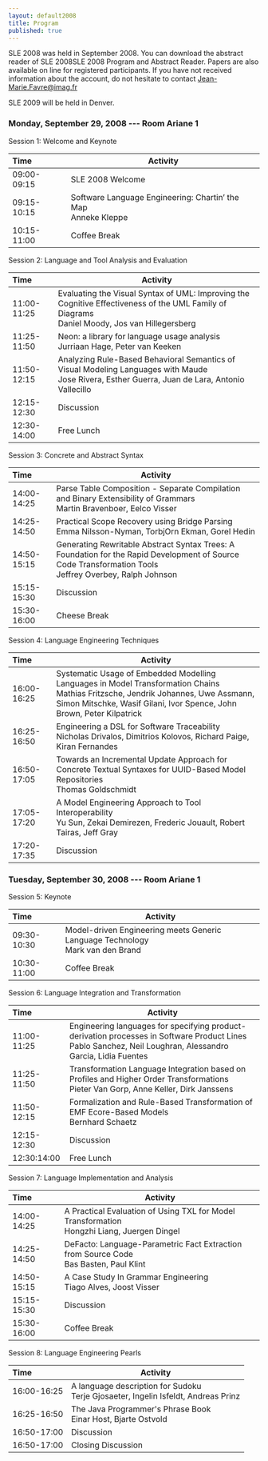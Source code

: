 ```yaml
---
layout: default2008
title: Program
published: true
---
```


SLE 2008 was held in September 2008. You can download the abstract reader of SLE 2008SLE 2008 Program and Abstract Reader. Papers are also available on line for registered participants. If you have not received information about the account, do not hesitate to contact Jean-Marie.Favre@imag.fr

SLE 2009 will be held in Denver.

### Monday, September 29, 2008 --- Room Ariane 1

 	
Session 1: Welcome and Keynote


|  Time | Activity |
| :------ | --------------------- |
| 09:00-09:15 | SLE 2008 Welcome 
| 09:15-10:15 | Software Language Engineering: Chartin’ the Map<br/> Anneke Kleppe 
| 10:15-11:00 | Coffee Break 


Session 2: Language and Tool Analysis and Evaluation

|  Time | Activity |
| :------| --------------------- |
|11:00-11:25 |	Evaluating the Visual Syntax of UML: Improving the Cognitive Effectiveness of the UML Family of Diagrams<br/>Daniel Moody, Jos van Hillegersberg 
|11:25-11:50 |	Neon: a library for language usage analysis<br/>Jurriaan Hage, Peter van Keeken 
|11:50-12:15 |	Analyzing Rule-Based Behavioral Semantics of Visual Modeling Languages with Maude<br/>Jose Rivera, Esther Guerra, Juan de Lara, Antonio Vallecillo 
| 12:15-12:30 |	Discussion 
| 12:30-14:00 | Free Lunch 

 	
Session 3: Concrete and Abstract Syntax

|  Time | Activity |
| :------| --------------------- |
|14:00-14:25|Parse Table Composition - Separate Compilation and Binary Extensibility of Grammars<br/>Martin Bravenboer, Eelco Visser
|14:25-14:50|Practical Scope Recovery using Bridge Parsing<br/>Emma Nilsson-Nyman, TorbjOrn Ekman, Gorel Hedin
|14:50-15:15|Generating Rewritable Abstract Syntax Trees: A Foundation for the Rapid Development of Source Code Transformation Tools<br/>Jeffrey Overbey, Ralph Johnson
|15:15-15:30|Discussion 
|15:30-16:00|Cheese Break 
 	
Session 4: Language Engineering Techniques

|  Time | Activity |
| :------| --------------------- |
|16:00-16:25|Systematic Usage of Embedded Modelling Languages in Model Transformation Chains<br/>Mathias Fritzsche, Jendrik Johannes, Uwe Assmann, Simon Mitschke, Wasif Gilani, Ivor Spence, John Brown, Peter Kilpatrick
|16:25-16:50|Engineering a DSL for Software Traceability<br/>Nicholas Drivalos, Dimitrios Kolovos, Richard Paige, Kiran Fernandes
|16:50-17:05|Towards an Incremental Update Approach for Concrete Textual Syntaxes for UUID-Based Model Repositories<br/>Thomas Goldschmidt
|17:05-17:20|A Model Engineering Approach to Tool Interoperability<br/>Yu Sun, Zekai Demirezen, Frederic Jouault, Robert Tairas, Jeff Gray
|17:20-17:35|Discussion

### Tuesday, September 30, 2008 --- Room Ariane 1
 	
Session 5: Keynote

|  Time | Activity |
| :------| --------------------- |
|09:30-10:30|Model-driven Engineering meets Generic Language Technology<br/>Mark van den Brand
|10:30-11:00|Coffee Break
 	
Session 6: Language Integration and Transformation

|  Time | Activity |
| :------| --------------------- |
|11:00-11:25|Engineering languages for specifying product-derivation processes in Software Product Lines<br/>Pablo Sanchez, Neil Loughran, Alessandro Garcia, Lidia Fuentes
|11:25-11:50|Transformation Language Integration based on Profiles and Higher Order Transformations<br/>Pieter Van Gorp, Anne Keller, Dirk Janssens
|11:50-12:15|Formalization and Rule-Based Transformation of EMF Ecore-Based Models<br/>Bernhard Schaetz
|12:15-12:30|Discussion
|12:30:14:00|Free Lunch

 	
Session 7: Language Implementation and Analysis

|  Time | Activity |
| :------| --------------------- |
|14:00-14:25|A Practical Evaluation of Using TXL for Model Transformation<br/>Hongzhi Liang, Juergen Dingel
|14:25-14:50|DeFacto: Language-Parametric Fact Extraction from Source Code<br/>Bas Basten, Paul Klint
|14:50-15:15|A Case Study In Grammar Engineering<br/>Tiago Alves, Joost Visser
|15:15-15:30|Discussion
|15:30-16:00|Coffee Break
 	
Session 8: Language Engineering Pearls

|  Time | Activity |
| :------| --------------------- |
|16:00-16:25|A language description for Sudoku<br/>Terje Gjosaeter, Ingelin Isfeldt, Andreas Prinz
|16:25-16:50|The Java Programmer's Phrase Book<br/>Einar Host, Bjarte Ostvold
|16:50-17:00|Discussion
|16:50-17:00|Closing Discussion